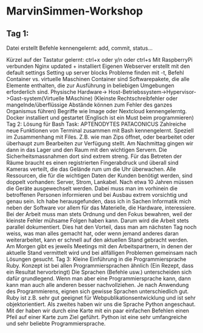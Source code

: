 # MarvinSimmen-Workshop
## Tag 1:
Datei erstellt
Befehle kennengelernt: add, commit, status...

Kürzel auf der Tastatur gelernt: ctrl+x oder y/n oder ctrl+s
Mit RaspberryPi verbunden
Nginx updated + installiert
Eigenen Webserver erstellt mit den default settings
Setting up server blocks
Probleme finden mit -t, Befehl
Container vs. virtuelle Maschinen
Container sind Softwarepakete, die alle Elemente enthalten, die zur Ausführung in beliebigen Umgebungen erforderlich sind.
Physische Hardware-> Host-Betriebssystem->Hypervisor->Gast-system(Virtuelle MAschine)
(Kleinste Rechtschreibfehler oder mangelnde/überflüssige Abstände können zum Fehler des ganzes Organismus führen)
Begriffe wie Image oder Nextcloud kennengelerntg.
Docker installiert und gestartet
(Englisch ist ein Must beim programmieren)
Tag 2:
Lösung für Bash Task: APTENODYTES PATACONICUS
Zahlreiche neue Funktionen von Terminal zusammen mit Bash kennengelernt.
Speziell im Zusammenhang mit Files. Z.B. wie man Zips öffnet, oder bearbeitet oder überhaupt zum Bearbeiten zur Verfügung stellt.
Am Nachmittag gingen wir dann in das Lager und den Raum mit den wichtigen Servern. Die Sicherheitsmassnahmen dort sind extrem streng.
Für das Betreten der Räume braucht es einen registrierten Fingerabdruck und überall sind Kameras verteilt, die das Gelände rum um die Uhr überwachen.
Alle Ressourcen, die für die wichtigen Daten der Kunden benötigt werden, sind doppelt vorhanden: Server, Strom, Lankabel.
Nach etwa 10 Jahren müssen die Geräte ausgewechselt werden. Dabei muss man im vorhinein die betroffenen Personen informieren und bei Ausbau extrem vorsichtig und genau sein.
Ich habe herausgefunden, dass ich in Sachen Informatik mich neben der Software vor allem für das Materielle, die Hardware, interessiere.
Bei der Arbeit muss man stets Ordnung und den Fokus bewahren, weil der kleinste Fehler mühsame Folgen haben kann.
Darum wird die Arbeit stets parallel dokumentiert.
Dies hat den Vorteil, dass man am nächsten Tag noch weiss, was man alles gemacht hat, oder wenn jemand anderes daran weiterarbeitet, kann er schnell auf den aktuellen Stand gebracht werden.
Am Morgen gibt es jeweils Meetings mit den Arbeitspartnern, in denen der aktuelle Stand vermittelt wird und bei allfälligen Problemen gemeinsam nach Lösungen gesucht.
Tag 3:
Kleine Einführung in die Programmiersprache Ruby. Konzept ist bei allen Programmiersprachen ähnlich (Ein Rezept, dass ein Resultat hervorbringt)
Die Sprachen (Befehle usw.) unterscheiden sich dafür grundlegend. Wenn man aber eine Programmiersprache kann, dann kann man auch alle anderen besser nachvollziehen.
Je nach Anwendung des Programmierens, eignen sich gewisse Sprachen unterschiedlich gut.
Ruby ist z.B. sehr gut geeignet für Webpublikationsentwicklung und ist sehr objektorientiert.
Als zweites haben wir uns die Sprache Python angeschaut. Mit der haben wir durch eine Karte mit ein paar einfachen Befehlen einen Pfeil auf einer Karte zum Ziel geführt.
Python ist eine sehr umfangreiche und sehr beliebte Programmiersprache.
